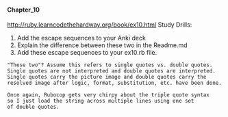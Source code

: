 #### Chapter_10

http://ruby.learncodethehardway.org/book/ex10.html
Study Drills:
1) Add the escape sequences to your Anki deck
2) Explain the difference between these two in the Readme.md
3) Add these escape sequences to your ex10.rb file.

```
"These two"? Assume this refers to single quotes vs. double quotes.
Single quotes are not interpreted and double quotes are interpreted.
Single quotes carry the picture image and double quotes carry the
resolved image after logic, format, substitution, etc. have been done.
```

```
Once again, Rubocop gets very chirpy about the triple quote syntax
so I just load the string across multiple lines using one set
of double quotes.
```
